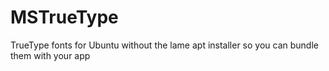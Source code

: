 # MSTrueType
TrueType fonts for Ubuntu without the lame apt installer so you can bundle them with your app
